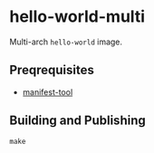 # hello-world-multi

Multi-arch `hello-world` image.

## Preqrequisites

*   [manifest-tool](https://github.com/estesp/manifest-tool)

## Building and Publishing

```
make
```
